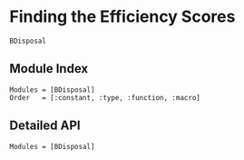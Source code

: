 # Finding the Efficiency Scores

```@docs
BDisposal
```

## Module Index

```@index
Modules = [BDisposal]
Order   = [:constant, :type, :function, :macro]
```
## Detailed API

```@autodocs
Modules = [BDisposal]
```
